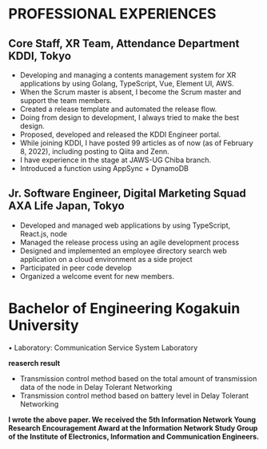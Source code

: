 # PROFESSIONAL EXPERIENCES 
## Core Staff, XR Team, Attendance Department KDDI, Tokyo 
* Developing and managing a contents management system for XR applications by using Golang, TypeScript, Vue, Element UI, AWS. 
* When the Scrum master is absent, I become the Scrum master and support the team members.
* Created a release template and automated the release flow.
* Doing from design to development, I always tried to make the best design.
* Proposed, developed and released the KDDI Engineer portal.
* While joining KDDI, I have posted 99 articles as of now (as of February 8, 2022), including posting to Qiita and Zenn.
* I have experience in the stage at JAWS-UG Chiba branch.
* Introduced a function using AppSync + DynamoDB

## Jr. Software Engineer, Digital Marketing Squad AXA Life Japan, Tokyo 
* Developed and managed web applications by using TypeScript, React.js, node
* Managed the release process using an agile development process 
* Designed and implemented an employee directory search web application on a cloud environment as a side project
* Participated in peer code develop
* Organized a welcome event for new members.

# Bachelor of Engineering Kogakuin University
• Laboratory: Communication Service System Laboratory

**reaserch result**
* Transmission control method based on the total amount of transmission data of the node in Delay Tolerant Networking
* Transmission control method based on battery level in Delay Tolerant Networking

**I wrote the above paper. We received the 5th Information Network Young Research Encouragement Award at the Information Network Study Group of the Institute of Electronics, Information and Communication Engineers.**
